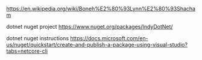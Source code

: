﻿https://en.wikipedia.org/wiki/Boneh%E2%80%93Lynn%E2%80%93Shacham

dotnet nuget project
https://www.nuget.org/packages/IndyDotNet/

dotnet nuget instructions
https://docs.microsoft.com/en-us/nuget/quickstart/create-and-publish-a-package-using-visual-studio?tabs=netcore-cli
